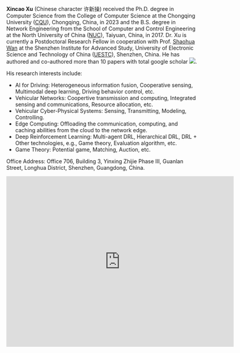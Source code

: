 **Xincao Xu** (Chinese character 许新操) received the Ph.D. degree in Computer Science from the College of Computer Science at the Chongqing University ([CQU](https://www.cqu.edu.cn)), Chongqing, China, in 2023 and the B.S. degree in Network Engineering from the School of Computer and Control Engineering at the North University of China ([NUC](https://www.nuc.edu.cn)), Taiyuan, China, in 2017. Dr. Xu is currently a Postdoctoral Research Fellow in cooperation with Prof. [Shaohua Wan](https://scholar.google.com/citations?user=IhjhNEEAAAAJ&hl=en) at the Shenzhen Institute for Advanced Study, University of Electronic Science and Technology of China ([UESTC](https://www.uestc.edu.cn)), Shenzhen, China. He has authored and co-authored more than 10 papers with total google scholar <a href='https://scholar.google.com/citations?user=DK5avZUAAAAJ'><img src="https://img.shields.io/endpoint?logo=Google%20Scholar&url=https%3A%2F%2Fcdn.jsdelivr.net%2Fgh%2FNeardws%2Fneardws.github.io@google-scholar-stats%2Fgs_data_shieldsio.json&labelColor=f6f6f6&color=9cf&style=flat&label=citations"></a>.     

His research interests include: 
- AI for Driving: Heterogeneous information fusion, Cooperative sensing, Multimodal deep learning, Driving behavior control, etc.
- Vehicular Networks: Coopertive transmission and computing, Integrated sensing and communications, Resource allocation, etc.
- Vehicular Cyber-Physical Systems: Sensing, Transmitting, Modeling, Controlling.
- Edge Computing: Offloading the communication, computing, and caching abilities from the cloud to the network edge.
- Deep Reinforcement Learning: Multi-agent DRL, Hierarchical DRL, DRL + Other technologies, e.g., Game theory, Evaluation algorithm, etc.
- Game Theory: Potential game, Matching, Auction, etc.

Office Address: Office 706, Building 3, Yinxing Zhijie Phase III, Guanlan Street, Longhua District, Shenzhen, Guangdong, China.
<iframe src="https://www.google.com/maps/embed?pb=!1m18!1m12!1m3!1d2027.5867153416798!2d114.04785408720457!3d22.72274607249823!2m3!1f0!2f0!3f0!3m2!1i1024!2i768!4f13.1!3m3!1m2!1s0x34038eb32c4355c1%3A0xd9850d5b145cf4f!2z6YqA5pif5pm655WM5LiJ5pyf!5e0!3m2!1szh-TW!2shk!4v1695397520415!5m2!1szh-TW!2shk" width="600" height="450" style="border:0;" allowfullscreen="" loading="lazy" referrerpolicy="no-referrer-when-downgrade"></iframe>
